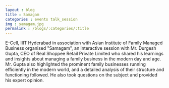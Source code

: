 ```yaml
---
layout : blog
title : Samagam
categories : events talk_session
img : samagam.jpg  
permalink : /blogs/:categories/:title
---
```


E-Cell, IIIT Hyderabad in association with Asian Institute of Family Managed Business organised "Samagam", an interactive session with Mr. Durgesh Gupta, CEO of Real Shoppee Retail Private Limited who shared his learnings and insights about managing a family business in the modern day and age. Mr. Gupta also highlighted the prominent family businesses running efficiently in the modern world, and a detailed analysis of their structure and functioning followed. He also took questions on the subject and provided his expert opinion. 
